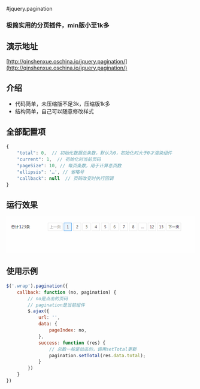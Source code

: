 #jquery.pagination
### 极简实用的分页插件，min版小至1k多

## 演示地址
[http://qinshenxue.oschina.io/jquery.pagination/](http://qinshenxue.oschina.io/jquery.pagination/)

## 介绍
- 代码简单，未压缩版不足3k，压缩版1k多
- 结构简单，自己可以随意修改样式

## 全部配置项
``` javascript
{
    "total": 0,  // 初始化数据总条数，默认为0，初始化时大于0才渲染组件
    "current": 1,  // 初始化时当前页码
    "pageSize": 10, // 每页条数，用于计算总页数
    "ellipsis": '…', // 省略号
    "callback": null  // 页码改变时执行回调
}
```

## 运行效果
![](readme/pagination.gif)
## 使用示例
``` javascript
$('.wrap').pagination({
    callback: function (no, pagination) {
        // no是点击的页码
        // pagination是当前组件
        $.ajax({
            url: '',
            data: {
                pageIndex: no,
            },
            success: function (res) {
                // 总数一般是动态的，调用setTotal更新
                pagination.setTotal(res.data.total);
            }
        })
    }
})
```
